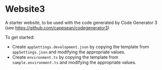 # Website3

A starter website, to be used with the code generated by Code Generator 3 (see https://github.com/capesean/codegenerator3)

To get started:
- Create `appSettings.development.json` by copying the template from `appSettings.json` and modifying the appropriate values.
- Create `environment.ts` by copying the template from `sample.environment.ts` and modifying the appropriate values.

